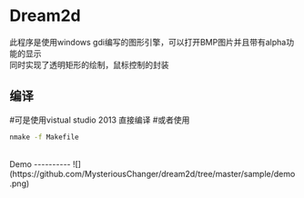 Dream2d
========
此程序是使用windows gdi编写的图形引擎，可以打开BMP图片并且带有alpha功能的显示<BR>
同时实现了透明矩形的绘制，鼠标控制的封装<BR>

编译
--------
#可是使用vistual studio 2013 直接编译
#或者使用 
```Bash
nmake -f Makefile
```
<BR>
Demo
----------
![](https://github.com/MysteriousChanger/dream2d/tree/master/sample/demo.png)  